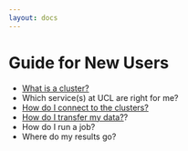 ```yaml
---
layout: docs
---
```


# Guide for New Users

 - [What is a cluster?](Background/Cluster_Computing/)
 - Which service(s) at UCL are right for me?
 - [How do I connect to the clusters?](howto/#how-do-i-log-in)
 - [How do I transfer my data?](howto/#how-do-i-transfer-data-onto-the-system)?
 - How do I run a job?
 - Where do my results go?